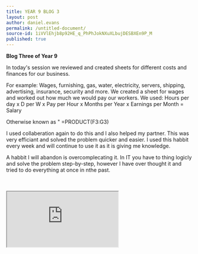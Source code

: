 ```yaml
---
title: YEAR 9 BLOG 3
layout: post
author: daniel.evans
permalink: /untitled-document/
source-id: 1iVVlEhjb8p92HE_q_PhPhJokNXuXLbujDESBXEn9P_M
published: true
---
```

**Blog Three of Year 9**

In today's session we reviewed and created sheets for different costs and finances for our business. 

For example: Wages, furnishing, gas, water, electricity, servers, shipping, advertising, insurance, security and more. We created a sheet for wages and worked out how much we would pay our workers. We used: Hours per day x D per W x Pay per Hour x Months per Year x Earnings per Month = Salary

Otherwise known as " =PRODUCT(F3:G3)

I used collaberation again to do this and I also helped my partner. This was very efficiant and solved the problem quicker and easier. I used this habbit every week and will continue to use it as it is giving me knowledge.

A habbit I will abandon is overcomplecating it. In IT you have to thing logicly and solve the problem step-by-step, however I have over thought it and tried to do everything at once in nthe past.

<br>
<br>
<iframe src="https://docs.google.com/spreadsheets/d/e/2PACX-1vSrydWcXVmWUZwl6BalyVYRcdVYfAaRXVFlFXFICDTePMV7VJQlHMRK3XH-1hSWlY4G2pxo5RSVNPkM/pubhtml?widget=true&amp;headers=false"></iframe>
